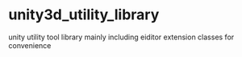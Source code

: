 unity3d_utility_library
=======================

unity utility tool library mainly including eiditor extension classes for convenience
